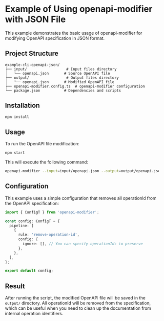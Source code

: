 # Example of Using openapi-modifier with JSON File

This example demonstrates the basic usage of openapi-modifier for modifying OpenAPI specification in JSON format.

## Project Structure

```
example-cli-openapi-json/
├── input/                  # Input files directory
│   └── openapi.json       # Source OpenAPI file
├── output/                 # Output files directory
│   └── openapi.json       # Modified OpenAPI file
├── openapi-modifier.config.ts  # openapi-modifier configuration
└── package.json           # Dependencies and scripts
```

## Installation

```bash
npm install
```

## Usage

To run the OpenAPI file modification:

```bash
npm start
```

This will execute the following command:
```bash
openapi-modifier --input=input/openapi.json --output=output/openapi.json --config=openapi-modifier.config.ts
```

## Configuration

This example uses a simple configuration that removes all operationId from the OpenAPI specification:

```typescript
import { ConfigT } from 'openapi-modifier';

const config: ConfigT = {
  pipeline: [
    {
      rule: 'remove-operation-id',
      config: {
        ignore: [], // You can specify operationIds to preserve
      },
    },
  ],
};

export default config;
```

## Result

After running the script, the modified OpenAPI file will be saved in the `output/` directory. All operationId will be removed from the specification, which can be useful when you need to clean up the documentation from internal operation identifiers.
